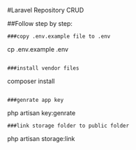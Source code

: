 #Laravel Repository CRUD

##Follow step by step:

```
###copy .env.example file to .env

```
cp .env.example .env
```

###install vendor files

```
composer install
```

###genrate app key

```
php artisan key:genrate
```
###link storage folder to public folder

```
php artisan storage:link
```